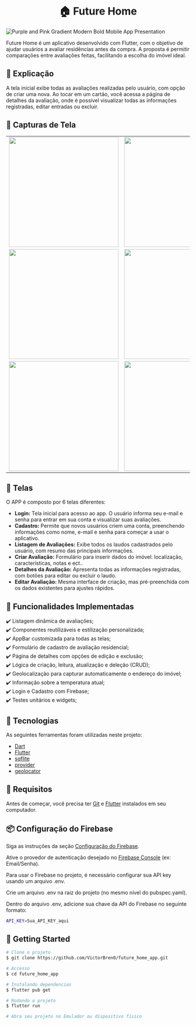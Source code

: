 <h1 align="center">🏠 Future Home </h1>

![Purple and Pink Gradient Modern Bold Mobile App Presentation](https://github.com/user-attachments/assets/5862960f-321d-4512-86f4-f1ba617d1d4a)

Future Home é um aplicativo desenvolvido com Flutter, com o objetivo de ajudar usuários a avaliar residências antes da compra. A proposta é permitir comparações entre avaliações feitas, facilitando a escolha do imóvel ideal.

## :page_facing_up: Explicação

A tela inicial exibe todas as avaliações realizadas pelo usuário, com opção de criar uma nova. Ao tocar em um cartão, você acessa a página de detalhes da avaliação, onde é possível visualizar todas as informações registradas, editar entradas ou excluir.  


## 📸 Capturas de Tela
<table>
  <tr>
    <td><img width="300" src="https://github.com/user-attachments/assets/bb4dfbd3-dc98-4bd2-9203-fcbb3326b2cf" /></td>
    <td><img width="300" src="https://github.com/user-attachments/assets/ce8d0674-9f83-4dba-be81-a1c6bc5a02cb" /></td>
    <td><img width="300" src="https://github.com/user-attachments/assets/c6b5b61f-b8c9-418a-a1c6-d37fec46d171" /></td>
  <tr>
    <td><img width="300" src="https://github.com/user-attachments/assets/4d359234-c68b-46cf-8169-cb3cea57a961" /></td>
    <td><img src="https://github.com/user-attachments/assets/a00e7c91-da29-4572-a6af-764f17da577a" width="300"/></td>
    <td><img src="https://github.com/user-attachments/assets/19482219-da05-4497-9144-427ab1db6981" width="300"/></td>
  </tr>
  <tr>
    <td><img src="https://github.com/user-attachments/assets/0ffc2873-1569-4016-8e5e-31948c408014" width="300"/></td>
    <td><img src="https://github.com/user-attachments/assets/bad18ab2-1350-46c2-95b1-0cdfb1541fc6" width="300"/></td>
    <td><img src="https://github.com/user-attachments/assets/ad120e54-4603-49d6-9ba9-12f9d4d3d05c" width="300"/></td>
  </tr>
</table>

## 📁 Telas

O APP é composto por 6 telas diferentes:

- **Login:** Tela inicial para acesso ao app. O usuário informa seu e-mail e senha para entrar em sua conta e visualizar suas avaliações.
- **Cadastro:** Permite que novos usuários criem uma conta, preenchendo informações como nome, e-mail e senha para começar a usar o aplicativo.
- **Listagem de Avaliações:** Exibe todos os laudos cadastrados pelo usuário, com resumo das principais informações.
- **Criar Avaliação:** Formulário para inserir dados do imóvel: localização, características, notas e ect..
- **Detalhes da Avaliação:** Apresenta todas as informações registradas, com botões para editar ou excluir o laudo.
- **Editar Avaliação:** Mesma interface de criação, mas pré-preenchida com os dados existentes para ajustes rápidos.

## :dart: Funcionalidades Implementadas

:heavy_check_mark: Listagem dinâmica de avaliações;\
:heavy_check_mark: Componentes reutilizáveis e estilização personalizada;\
:heavy_check_mark: AppBar customizada para todas as telas;\
:heavy_check_mark: Formulário de cadastro de avaliação residencial;\
:heavy_check_mark: Página de detalhes com opções de edição e exclusão;\
:heavy_check_mark: Lógica de criação, leitura, atualização e deleção (CRUD);\
:heavy_check_mark: Geolocalização para capturar automaticamente o endereço do imóvel;\
:heavy_check_mark: Informação sobre a temperatura atual;\
:heavy_check_mark: Login e Cadastro com Firebase;\
:heavy_check_mark: Testes unitários e widgets;

## :rocket: Tecnologias

As seguintes ferramentas foram utilizadas neste projeto:

- [Dart](https://dart.dev/)
- [Flutter](https://flutter.dev/)
- [sqflite](https://pub.dev/packages/sqflite)
- [provider](https://pub.dev/packages/provider)
- [geolocator](https://pub.dev/packages/geolocator)

## :closed_book: Requisitos ##

Antes de começar, você precisa ter [Git](https://git-scm.com) e [Flutter](https://docs.flutter.dev/get-started/install) instalados em seu computador.

## :package: Configuração do Firebase ##

Siga as instruções da seção [Configuração do Firebase](https://firebase.google.com/docs/auth/flutter/start?hl=pt-br).

Ative o provedor de autenticação desejado no [Firebase Console](https://console.firebase.google.com/u/0/) (ex: Email/Senha).

Para usar o Firebase no projeto, é necessário configurar sua API key usando um arquivo .env.

Crie um arquivo .env na raiz do projeto (no mesmo nível do pubspec.yaml).

Dentro do arquivo .env, adicione sua chave da API do Firebase no seguinte formato:
```bash
API_KEY=Sua_API_KEY_aqui
```

## :checkered_flag: Getting Started ##

```bash
# Clone o projeto
$ git clone https://github.com/VictorBren0/future_home_app.git

# Accesso
$ cd future_home_app

# Instalando dependencias
$ flutter pub get

# Rodando o projeto
$ flutter run

# Abra seu projeto no Emulador ou dispositivo físico
```
